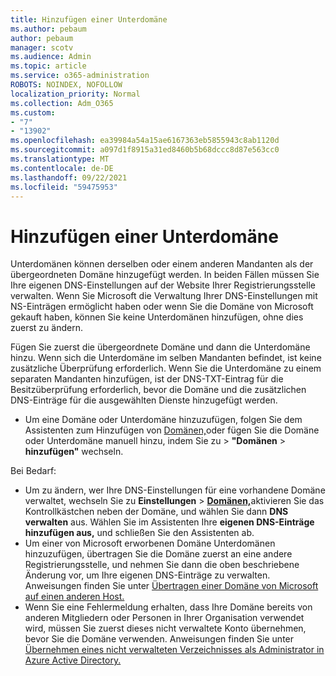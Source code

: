 ```yaml
---
title: Hinzufügen einer Unterdomäne
ms.author: pebaum
author: pebaum
manager: scotv
ms.audience: Admin
ms.topic: article
ms.service: o365-administration
ROBOTS: NOINDEX, NOFOLLOW
localization_priority: Normal
ms.collection: Adm_O365
ms.custom:
- "7"
- "13902"
ms.openlocfilehash: ea39984a54a15ae6167363eb5855943c8ab1120d
ms.sourcegitcommit: a097d1f8915a31ed8460b5b68dccc8d87e563cc0
ms.translationtype: MT
ms.contentlocale: de-DE
ms.lasthandoff: 09/22/2021
ms.locfileid: "59475953"
---
```

# <a name="adding-a-sub-domain"></a>Hinzufügen einer Unterdomäne

Unterdomänen können derselben oder einem anderen Mandanten als der übergeordneten Domäne hinzugefügt werden. In beiden Fällen müssen Sie Ihre eigenen DNS-Einstellungen auf der Website Ihrer Registrierungsstelle verwalten. Wenn Sie Microsoft die Verwaltung Ihrer DNS-Einstellungen mit NS-Einträgen ermöglicht haben oder wenn Sie die Domäne von Microsoft gekauft haben, können Sie keine Unterdomänen hinzufügen, ohne dies zuerst zu ändern.

Fügen Sie zuerst die übergeordnete Domäne und dann die Unterdomäne hinzu. Wenn sich die Unterdomäne im selben Mandanten befindet, ist keine zusätzliche Überprüfung erforderlich. Wenn Sie die Unterdomäne zu einem separaten Mandanten hinzufügen, ist der DNS-TXT-Eintrag für die Besitzüberprüfung erforderlich, bevor die Domäne und die zusätzlichen DNS-Einträge für die ausgewählten Dienste hinzugefügt werden.

- Um eine Domäne oder Unterdomäne hinzuzufügen, folgen Sie dem Assistenten zum Hinzufügen von [Domänen,](https://admin.microsoft.com/Adminportal#/Domains/Wizard)oder fügen Sie die Domäne oder Unterdomäne manuell hinzu, indem Sie zu   >  **"Domänen**  >  **hinzufügen"** wechseln.

Bei Bedarf:

- Um zu ändern, wer Ihre DNS-Einstellungen für eine vorhandene Domäne verwaltet, wechseln Sie zu **Einstellungen**  >  [**Domänen,**](https://admin.microsoft.com/Adminportal/Home#/Domains)aktivieren Sie das Kontrollkästchen neben der Domäne, und wählen Sie dann **DNS verwalten** aus. Wählen Sie im Assistenten Ihre **eigenen DNS-Einträge hinzufügen aus,** und schließen Sie den Assistenten ab.
- Um einer von Microsoft erworbenen Domäne Unterdomänen hinzuzufügen, übertragen Sie die Domäne zuerst an eine andere Registrierungsstelle, und nehmen Sie dann die oben beschriebene Änderung vor, um Ihre eigenen DNS-Einträge zu verwalten. Anweisungen finden Sie unter [Übertragen einer Domäne von Microsoft auf einen anderen Host.](https://docs.microsoft.com/microsoft-365/admin/get-help-with-domains/transfer-a-domain-from-microsoft-to-another-host)
- Wenn Sie eine Fehlermeldung erhalten, dass Ihre Domäne bereits von anderen Mitgliedern oder Personen in Ihrer Organisation verwendet wird, müssen Sie zuerst dieses nicht verwaltete Konto übernehmen, bevor Sie die Domäne verwenden. Anweisungen finden Sie unter [Übernehmen eines nicht verwalteten Verzeichnisses als Administrator in Azure Active Directory.](https://docs.microsoft.com/azure/active-directory/enterprise-users/domains-admin-takeover)
